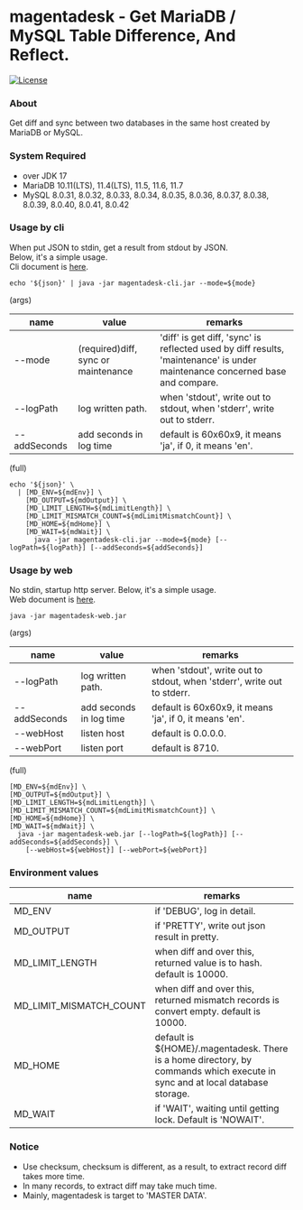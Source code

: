 # magentadesk - Get MariaDB / MySQL Table Difference, And Reflect.

[![License](https://img.shields.io/badge/License-Apache%202.0-blue.svg)](https://opensource.org/licenses/Apache-2.0)

### About

Get diff and sync between two databases in the same host created by MariaDB or MySQL.  

### System Required

* over JDK 17
* MariaDB 10.11(LTS), 11.4(LTS), 11.5, 11.6, 11.7
* MySQL 8.0.31, 8.0.32, 8.0.33, 8.0.34, 8.0.35, 8.0.36, 8.0.37, 8.0.38, 8.0.39, 8.0.40, 8.0.41, 8.0.42

### Usage by cli

When put JSON to stdin, get a result from stdout by JSON.  
Below, it's a simple usage.  
Cli document is [here](cli/README.md).  

    echo '${json}' | java -jar magentadesk-cli.jar --mode=${mode}

(args)  

|name|value|remarks|
|----|-----|-------|
|--mode|(required)diff, sync or maintenance|'diff' is get diff, 'sync' is reflected used by diff results, 'maintenance' is under maintenance concerned base and compare.|
|--logPath|log written path.|when 'stdout', write out to stdout, when 'stderr', write out to stderr.|
|--addSeconds|add seconds in log time|default is 60x60x9, it means 'ja', if 0, it means 'en'.|

(full)

    echo '${json}' \
      | [MD_ENV=${mdEnv}] \
        [MD_OUTPUT=${mdOutput}] \
        [MD_LIMIT_LENGTH=${mdLimitLength}] \
        [MD_LIMIT_MISMATCH_COUNT=${mdLimitMismatchCount}] \
        [MD_HOME=${mdHome}] \
        [MD_WAIT=${mdWait}] \
          java -jar magentadesk-cli.jar --mode=${mode} [--logPath=${logPath}] [--addSeconds=${addSeconds}]

### Usage by web

No stdin, startup http server.
Below, it's a simple usage.  
Web document is [here](web/README.md).

    java -jar magentadesk-web.jar

(args)  

|name|value|remarks|
|----|-----|-------|
|--logPath|log written path.|when 'stdout', write out to stdout, when 'stderr', write out to stderr.|
|--addSeconds|add seconds in log time|default is 60x60x9, it means 'ja', if 0, it means 'en'.|
|--webHost|listen host|default is 0.0.0.0.|
|--webPort|listen port|default is 8710.|

(full)  

    [MD_ENV=${mdEnv}] \
    [MD_OUTPUT=${mdOutput}] \
    [MD_LIMIT_LENGTH=${mdLimitLength}] \
    [MD_LIMIT_MISMATCH_COUNT=${mdLimitMismatchCount}] \
    [MD_HOME=${mdHome}] \
    [MD_WAIT=${mdWait}] \
      java -jar magentadesk-web.jar [--logPath=${logPath}] [--addSeconds=${addSeconds}] \
        [--webHost=${webHost}] [--webPort=${webPort}]

### Environment values

| name                    | remarks                                                                                                                      |
|-------------------------|------------------------------------------------------------------------------------------------------------------------------|
| MD_ENV                  | if 'DEBUG', log in detail.                                                                                                   |
| MD_OUTPUT               | if 'PRETTY', write out json result in pretty.                                                                                |
| MD_LIMIT_LENGTH         | when diff and over this, returned value is to hash. default is 10000.                                                        |
| MD_LIMIT_MISMATCH_COUNT | when diff and over this, returned mismatch records is convert empty. default is 10000.                                       |
| MD_HOME                 | default is ${HOME}/.magentadesk. There is a home directory, by commands which execute in sync and at local database storage. |
| MD_WAIT                 | if 'WAIT', waiting until getting lock. Default is 'NOWAIT'.                                                                  |

### Notice

* Use checksum, checksum is different, as a result, to extract record diff takes more time.
* In many records, to extract diff may take much time.
* Mainly, magentadesk is target to 'MASTER DATA'.

